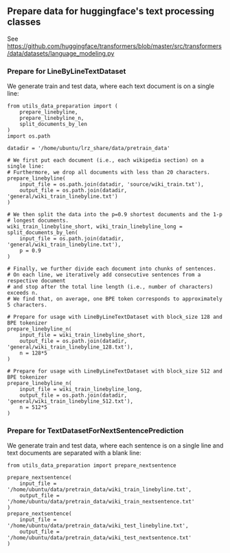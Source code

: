 ## Prepare data for huggingface's text processing classes

See https://github.com/huggingface/transformers/blob/master/src/transformers/data/datasets/language_modeling.py

### Prepare for LineByLineTextDataset

We generate train and test data, where each text document is on a single line:
```
from utils_data_preparation import (
    prepare_linebyline, 
    prepare_linebyline_n, 
    split_documents_by_len
)
import os.path

datadir = '/home/ubuntu/lrz_share/data/pretrain_data'

# We first put each document (i.e., each wikipedia section) on a single line:
# Furthermore, we drop all documents with less than 20 characters.
prepare_linebyline(
    input_file = os.path.join(datadir, 'source/wiki_train.txt'), 
    output_file = os.path.join(datadir, 'general/wiki_train_linebyline.txt')
)

# We then split the data into the p=0.9 shortest documents and the 1-p 
# longest documents.
wiki_train_linebyline_short, wiki_train_linebyline_long = split_documents_by_len(
    input_file = os.path.join(datadir, 'general/wiki_train_linebyline.txt'),
    p = 0.9
)

# Finally, we further divide each document into chunks of sentences.
# On each line, we iteratively add consecutive sentences from a respective document
# and stop after the total line length (i.e., number of characters) exceeds n. 
# We find that, on average, one BPE token corresponds to approximately 5 characters. 

# Prepare for usage with LineByLineTextDataset with block_size 128 and BPE tokenizer
prepare_linebyline_n(
    input_file = wiki_train_linebyline_short, 
    output_file = os.path.join(datadir, 'general/wiki_train_linebyline_128.txt'),
    n = 128*5
)

# Prepare for usage with LineByLineTextDataset with block_size 512 and BPE tokenizer
prepare_linebyline_n(
    input_file = wiki_train_linebyline_long, 
    output_file = os.path.join(datadir, 'general/wiki_train_linebyline_512.txt'),
    n = 512*5
)

```

### Prepare for TextDatasetForNextSentencePrediction

We generate train and test data, where each sentence is on a single line and text documents are separated with a blank line:
```
from utils_data_preparation import prepare_nextsentence

prepare_nextsentence(
    input_file = '/home/ubuntu/data/pretrain_data/wiki_train_linebyline.txt',
    output_file = '/home/ubuntu/data/pretrain_data/wiki_train_nextsentence.txt'
)
prepare_nextsentence(
    input_file = '/home/ubuntu/data/pretrain_data/wiki_test_linebyline.txt', 
    output_file = '/home/ubuntu/data/pretrain_data/wiki_test_nextsentence.txt'
)
```
